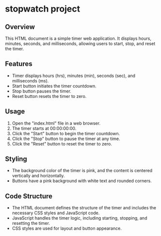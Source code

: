 # stopwatch project

## Overview

This HTML document is a simple timer web application. It displays hours, minutes, seconds, and milliseconds, allowing users to start, stop, and reset the timer.

## Features

- Timer displays hours (hrs), minutes (min), seconds (sec), and milliseconds (ms).
- Start button initiates the timer countdown.
- Stop button pauses the timer.
- Reset button resets the timer to zero.

## Usage

1. Open the "index.html" file in a web browser.
2. The timer starts at 00:00:00:00.
3. Click the "Start" button to begin the timer countdown.
4. Click the "Stop" button to pause the timer at any time.
5. Click the "Reset" button to reset the timer to zero.

## Styling

- The background color of the timer is pink, and the content is centered vertically and horizontally.
- Buttons have a pink background with white text and rounded corners.

## Code Structure

- The HTML document defines the structure of the timer and includes the necessary CSS styles and JavaScript code.
- JavaScript handles the timer logic, including starting, stopping, and resetting the timer.
- CSS styles are used for layout and button appearance.



